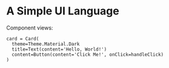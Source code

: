 # A Simple UI Language

Component views:
```
card = Card(
  theme=Theme.Material.Dark
  title=Text(content='Hello, World!')
  content=Button(content='Click Me!', onClick=handleClick)
)
```
